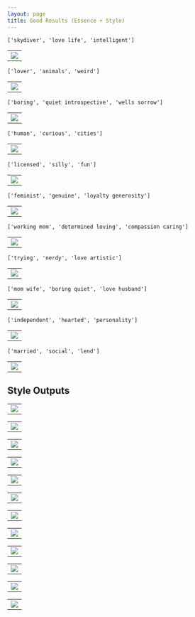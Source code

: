 ```yaml
---
layout: page
title: Good Results (Essence + Style)
---
```


	['skydiver', 'love life', 'intelligent'] 



<table><tr><td><img src='../FinalOutputs/essence/essence-10.jpg'></td></tr></table>


    ['lover', 'animals', 'weird'] 



<table><tr><td><img src='../FinalOutputs/essence/essence-38.jpg'></td></tr></table>


    ['boring', 'quiet introspective', 'wells sorrow'] 



<table><tr><td><img src='../FinalOutputs/essence/essence-4.jpg'></td></tr></table>


    ['human', 'curious', 'cities'] 



<table><tr><td><img src='../FinalOutputs/essence/essence-13.jpg'></td></tr></table>


    ['licensed', 'silly', 'fun'] 



<table><tr><td><img src='../FinalOutputs/essence/essence-7.jpg'></td></tr></table>


    ['feminist', 'genuine', 'loyalty generosity'] 



<table><tr><td><img src='../FinalOutputs/essence/essence-2.jpg'></td></tr></table>


    ['working mom', 'determined loving', 'compassion caring'] 



<table><tr><td><img src='../FinalOutputs/essence/essence-48.jpg'></td></tr></table>


    ['trying', 'nerdy', 'love artistic'] 



<table><tr><td><img src='../FinalOutputs/essence/essence-40.jpg'></td></tr></table>


    ['mom wife', 'boring quiet', 'love husband'] 



<table><tr><td><img src='../FinalOutputs/essence/essence-24.jpg'></td></tr></table>


    ['independent', 'hearted', 'personality'] 



<table><tr><td><img src='../FinalOutputs/essence/essence-33.jpg'></td></tr></table>


    ['married', 'social', 'lend']



<table><tr><td><img src='../FinalOutputs/essence/essence-22.jpg'></td></tr></table>


## Style Outputs

<table><tr><td><img src='../FinalOutputs/essence-style/essence-22-floral.png'></td></tr></table>



<table><tr><td><img src='../FinalOutputs/essence-style/essence-0.png'></td></tr></table>



<table><tr><td><img src='../FinalOutputs/essence-style/output_skydiver_pattern.png'></td></tr></table>



<table><tr><td><img src='../FinalOutputs/essence-style/test1.png'></td></tr></table>



<table><tr><td><img src='../FinalOutputs/essence-style/test2.png'></td></tr></table>



<table><tr><td><img src='../FinalOutputs/essence-style/essence-2-roses.png'></td></tr></table>



<table><tr><td><img src='../FinalOutputs/essence-style/test.png'></td></tr></table>



<table><tr><td><img src='../FinalOutputs/essence-style/essence-4-roses.png'></td></tr></table>



<table><tr><td><img src='../FinalOutputs/essence-style/output_bw_pattern.png'></td></tr></table>



<table><tr><td><img src='../FinalOutputs/essence-style/color_adventurous.png'></td></tr></table>



<table><tr><td><img src='../FinalOutputs/essence-style/essence-48-love.png'></td></tr></table>



<table><tr><td><img src='../FinalOutputs/essence-style/essence-10-bw.png'></td></tr></table>
